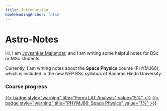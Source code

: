 ```yaml
---
title: Introduction
bookHeadingAnchor: false
---
```


<div class="book-hero">

# Astro-Notes


Hi, I am [Joysankar Majumdar](https://joysankar-astro.github.io/), and I am writing some helpful notes for BSc or MSc students.

Currently, I am writing notes about the **Space Physics** course (PHYMJ66), which is included in the new NEP BSc syllabus of Banaras Hindu University.

### Course progress


[{{< badge style="warning" title="Fermi LAT Analysis" value="5%" >}}](/astro-notes/docs/fermi-lat-analysis/)
[{{< badge style="warning" title="PHYMJ66: Space Physics" value="1%" >}}](/astro-notes/docs/phymj66-space-physics/)
</div>
